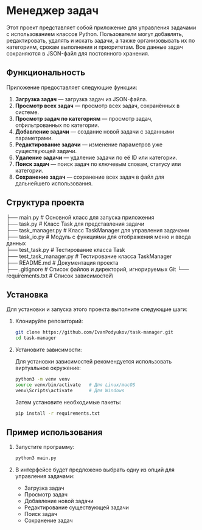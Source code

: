 # Менеджер задач

Этот проект представляет собой приложение для управления задачами с использованием классов Python. Пользователи могут добавлять, редактировать, удалять и искать задачи, а также организовывать их по категориям, срокам выполнения и приоритетам. Все данные задач сохраняются в JSON-файл для постоянного хранения.

## Функциональность

Приложение предоставляет следующие функции:

1. **Загрузка задач** — загрузка задач из JSON-файла.
2. **Просмотр всех задач** — просмотр всех задач, сохранённых в системе.
3. **Просмотр задач по категориям** — просмотр задач, отфильтрованных по категории.
4. **Добавление задачи** — создание новой задачи с заданными параметрами.
5. **Редактирование задачи** — изменение параметров уже существующей задачи.
6. **Удаление задачи** — удаление задачи по её ID или категории.
7. **Поиск задач** — поиск задач по ключевым словам, статусу или категории.
8. **Сохранение задач** — сохранение всех задач в файл для дальнейшего использования.

## Структура проекта
├── main.py # Основной класс для запуска приложения\
├── task.py # Класс Task для представления задачи\
├── task_manager.py # Класс TaskManager для управления задачами\
├── task_io.py # Модуль с функциями для отображения меню и ввода данных\
├── test_task.py # Тестирование класса Task\
├── test_task_manager.py # Тестирование класса TaskManager\
├── README.md  # Документация проекта\
├── .gitignore  # Список файлов и директорий, игнорируемых Git
└── requirements.txt # Список зависимостей\


## Установка

Для установки и запуска этого проекта выполните следующие шаги:

1. Клонируйте репозиторий:

    ```bash
    git clone https://github.com/IvanPodyukov/task-manager.git
    cd task-manager
    ```

2. Установите зависимости:

    Для установки зависимостей рекомендуется использовать виртуальное окружение:

    ```bash
    python3 -m venv venv
    source venv/bin/activate   # Для Linux/macOS
    venv\Scripts\activate      # Для Windows
    ```

    Затем установите необходимые пакеты:

    ```bash
    pip install -r requirements.txt
    ```

## Пример использования

1. Запустите программу:

    ```bash
    python3 main.py
    ```

2. В интерфейсе будет предложено выбрать одну из опций для управления задачами:
      
    - Загрузка задач
    - Просмотр задач
    - Добавление новой задачи
    - Редактирование существующей задачи
    - Поиск задач
    - Сохранение задач
